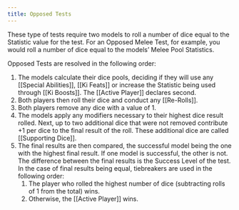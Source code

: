 ```yaml
---
title: Opposed Tests
---
```

These type of tests require two models to roll a number of dice equal to the Statistic value for the test. For an Opposed Melee Test, for example, you would roll a number of dice equal to the models’ Melee Pool Statistics.

Opposed Tests are resolved in the following order:
1. The models calculate their dice pools, deciding if they will use any [[Special Abilities]], [[Ki Feats]] or increase the Statistic being used through [[Ki Boosts]]. The [[Active Player]] declares second.
2. Both players then roll their dice and conduct any [[Re-Rolls]].
3. Both players remove any dice with a value of 1.
4. The models apply any modifiers necessary to their highest dice result rolled.
   Next, up to two additional dice that were not removed contribute +1 per dice to the final result of the roll. These additional dice are called [[Supporting Dice]].
5. The final results are then compared, the successful model being the one with the highest final result. If one model is successful, the other is not.
   The difference between the final results is the Success Level of the test.
   In the case of final results being equal, tiebreakers are used in the following order:
	1. The player who rolled the highest number of dice (subtracting rolls of 1 from the total)  wins.
	2. Otherwise, the [[Active Player]] wins.